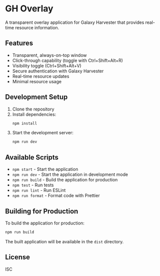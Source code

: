 # GH Overlay

A transparent overlay application for Galaxy Harvester that provides real-time resource information.

## Features

- Transparent, always-on-top window
- Click-through capability (toggle with Ctrl+Shift+Alt+R)
- Visibility toggle (Ctrl+Shift+Alt+V)
- Secure authentication with Galaxy Harvester
- Real-time resource updates
- Minimal resource usage

## Development Setup

1. Clone the repository
2. Install dependencies:
   ```bash
   npm install
   ```
3. Start the development server:
   ```bash
   npm run dev
   ```

## Available Scripts

- `npm start` - Start the application
- `npm run dev` - Start the application in development mode
- `npm run build` - Build the application for production
- `npm test` - Run tests
- `npm run lint` - Run ESLint
- `npm run format` - Format code with Prettier

## Building for Production

To build the application for production:

```bash
npm run build
```

The built application will be available in the `dist` directory.

## License

ISC 